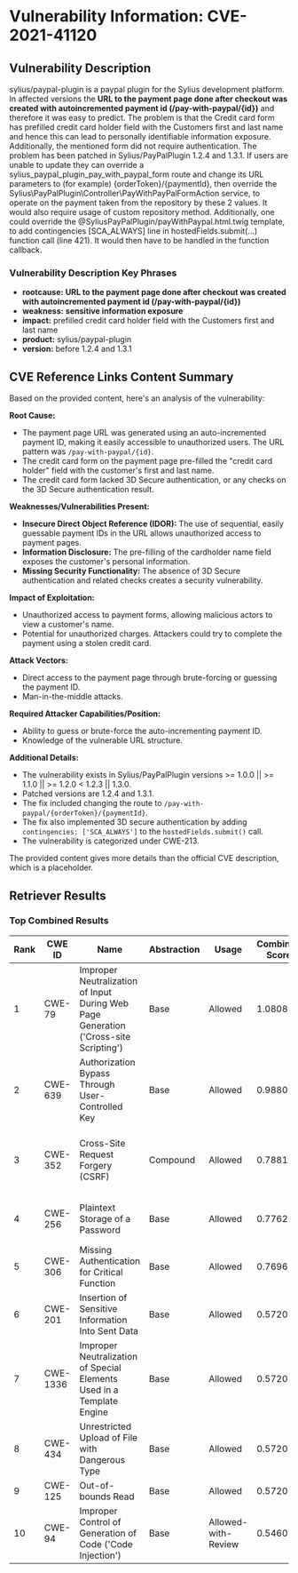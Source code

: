 # Vulnerability Information: CVE-2021-41120

## Vulnerability Description
sylius/paypal-plugin is a paypal plugin for the Sylius development platform. In affected versions the **URL to the payment page done after checkout was created with autoincremented payment id (/pay-with-paypal/{id})** and therefore it was easy to predict. The problem is that the Credit card form has prefilled credit card holder field with the Customers first and last name and hence this can lead to personally identifiable information exposure. Additionally, the mentioned form did not require authentication. The problem has been patched in Sylius/PayPalPlugin 1.2.4 and 1.3.1. If users are unable to update they can override a sylius_paypal_plugin_pay_with_paypal_form route and change its URL parameters to (for example) {orderToken}/{paymentId}, then override the Sylius\PayPalPlugin\Controller\PayWithPayPalFormAction service, to operate on the payment taken from the repository by these 2 values. It would also require usage of custom repository method. Additionally, one could override the @SyliusPayPalPlugin/payWithPaypal.html.twig template, to add contingencies [SCA_ALWAYS] line in hostedFields.submit(...) function call (line 421). It would then have to be handled in the function callback.

### Vulnerability Description Key Phrases
- **rootcause:** **URL to the payment page done after checkout was created with autoincremented payment id (/pay-with-paypal/{id})**
- **weakness:** **sensitive information exposure**
- **impact:** prefilled credit card holder field with the Customers first and last name
- **product:** sylius/paypal-plugin
- **version:** before 1.2.4 and 1.3.1

## CVE Reference Links Content Summary
Based on the provided content, here's an analysis of the vulnerability:

**Root Cause:**

*   The payment page URL was generated using an auto-incremented payment ID, making it easily accessible to unauthorized users. The URL pattern was `/pay-with-paypal/{id}`.
*   The credit card form on the payment page pre-filled the "credit card holder" field with the customer's first and last name.
*   The credit card form lacked 3D Secure authentication, or any checks on the 3D Secure authentication result.

**Weaknesses/Vulnerabilities Present:**

*   **Insecure Direct Object Reference (IDOR):** The use of sequential, easily guessable payment IDs in the URL allows unauthorized access to payment pages.
*   **Information Disclosure:** The pre-filling of the cardholder name field exposes the customer's personal information.
*   **Missing Security Functionality:** The absence of 3D Secure authentication and related checks creates a security vulnerability.

**Impact of Exploitation:**

*   Unauthorized access to payment forms, allowing malicious actors to view a customer's name.
*   Potential for unauthorized charges. Attackers could try to complete the payment using a stolen credit card.

**Attack Vectors:**

*   Direct access to the payment page through brute-forcing or guessing the payment ID.
*   Man-in-the-middle attacks.

**Required Attacker Capabilities/Position:**

*   Ability to guess or brute-force the auto-incrementing payment ID.
*   Knowledge of the vulnerable URL structure.

**Additional Details:**

*   The vulnerability exists in Sylius/PayPalPlugin versions >= 1.0.0 || >= 1.1.0 || >= 1.2.0 < 1.2.3 || 1.3.0.
*   Patched versions are 1.2.4 and 1.3.1.
*   The fix included changing the route to `/pay-with-paypal/{orderToken}/{paymentId}`.
*   The fix also implemented 3D secure authentication by adding `contingencies: ['SCA_ALWAYS']` to the `hostedFields.submit()` call.
*   The vulnerability is categorized under CWE-213.

The provided content gives more details than the official CVE description, which is a placeholder.

## Retriever Results

### Top Combined Results

| Rank | CWE ID | Name | Abstraction | Usage | Combined Score | Retrievers | Individual Scores |
|------|--------|------|-------------|-------|---------------|------------|-------------------|
| 1 | CWE-79 | Improper Neutralization of Input During Web Page Generation ('Cross-site Scripting') | Base | Allowed | 1.0808 | dense, sparse, graph | dense: 0.417, sparse: 1.000, graph: 0.839 |
| 2 | CWE-639 | Authorization Bypass Through User-Controlled Key | Base | Allowed | 0.9880 | dense, sparse, graph | dense: 0.411, sparse: 1.000, graph: 0.588 |
| 3 | CWE-352 | Cross-Site Request Forgery (CSRF) | Compound | Allowed | 0.7881 | dense, sparse, graph | dense: 0.455, sparse: 1.000, graph: 0.628 |
| 4 | CWE-256 | Plaintext Storage of a Password | Base | Allowed | 0.7762 | dense, sparse | dense: 0.408, sparse: 1.000 |
| 5 | CWE-306 | Missing Authentication for Critical Function | Base | Allowed | 0.7696 | sparse, graph | sparse: 1.000, graph: 0.553 |
| 6 | CWE-201 | Insertion of Sensitive Information Into Sent Data | Base | Allowed | 0.5720 | sparse | sparse: 1.000 |
| 7 | CWE-1336 | Improper Neutralization of Special Elements Used in a Template Engine | Base | Allowed | 0.5720 | sparse | sparse: 1.000 |
| 8 | CWE-434 | Unrestricted Upload of File with Dangerous Type | Base | Allowed | 0.5720 | sparse | sparse: 1.000 |
| 9 | CWE-125 | Out-of-bounds Read | Base | Allowed | 0.5720 | sparse | sparse: 1.000 |
| 10 | CWE-94 | Improper Control of Generation of Code ('Code Injection') | Base | Allowed-with-Review | 0.5460 | sparse | sparse: 1.000 |

